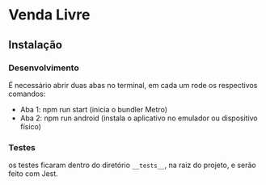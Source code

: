 # Venda Livre

## Instalação

### Desenvolvimento

É necessário abrir duas abas no terminal, em cada um rode os respectivos comandos:

- Aba 1: npm run start (inicia o bundler Metro)
- Aba 2: npm run android (instala o aplicativo no emulador ou dispositivo físico)

### Testes

os testes ficaram dentro do diretório `__tests__`, na raiz do projeto, e serão feito com Jest.
